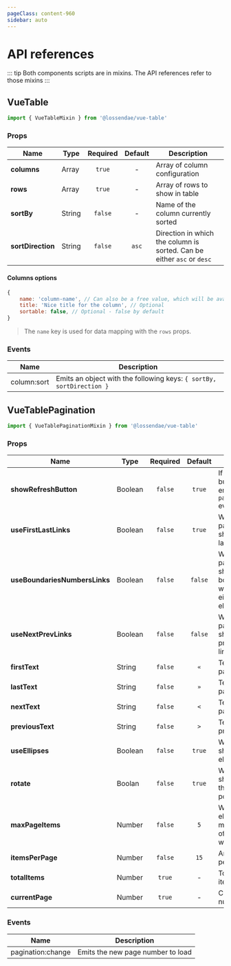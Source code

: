 ```yaml
---
pageClass: content-960
sidebar: auto
---
```


# API references

::: tip
Both components scripts are in mixins. The API references refer to those mixins
:::

## VueTable

```js
import { VueTableMixin } from '@lossendae/vue-table'
```

### Props

| Name              | Type     | Required | Default | Description                                                            |
| ------------------|----------|:--------:|:-------:| -----------------------------------------------------------------------|
| **columns**       | Array    | `true`   | -       | Array of column configuration                                          |
| **rows**          | Array    | `true`   | -       | Array of rows to show in table                                         |
| **sortBy**        | String   | `false`  | -       | Name of the column currently sorted                                    |
| **sortDirection** | String   | `false`  | `asc`   | Direction in which the column is sorted. Can be either `asc` or `desc` |

#### Columns options

```js
{
    name: 'column-name', // Can also be a free value, which will be available as a slot in the table 
    title: 'Nice title for the column', // Optional
    sortable: false, // Optional - false by default
}
```

> The `name` key is used for data mapping with the `rows` props.

### Events

| Name          | Description                                                          |
| --------------|----------------------------------------------------------------------|
| column:sort   | Emits an object with the following keys: `{ sortBy, sortDirection }` |

## VueTablePagination

```js
import { VueTablePaginationMixin } from '@lossendae/vue-table'
```

### Props

| Name                          | Type     | Required  | Default | Description                                                                                     |
| ------------------------------|----------|:---------:|:-------:| ------------------------------------------------------------------------------------------------|
| **showRefreshButton**         | Boolean  | `false`   | `true`  | If true, will show a button which emits the `pagination:change` event on click                  |
| **useFirstLastLinks**         | Boolean  | `false`   | `true`  | Whether the pagination should show the first and last links                                     |
| **useBoundariesNumbersLinks** | Boolean  | `false`   | `false` | Whether the pagination should show the boundaries links which can be either numbers or ellipses |
| **useNextPrevLinks**          | Boolean  | `false`   | `false` | Whether the pagination should show the next and previous page links                             |
| **firstText**                 | String   | `false`   | `«`     | Text of the first page link                                                                     |
| **lastText**                  | String   | `false`   | `»`     | Text of the last page link                                                                      |
| **nextText**                  | String   | `false`   | `<`     | Text of the next page link                                                                      |
| **previousText**              | String   | `false`   | `>`     | Text of the previous page link                                                                  |
| **useEllipses**               | Boolean  | `false`   | `true`  | Whether the table should use ellipses                                                           |
| **rotate**                    | Boolan   | `false`   | `true`  | Whether the page should be kept in the middle when possible                                     |
| **maxPageItems**              | Number   | `false`   | `5`     | When using ellipses, this is the maximum number of page items that will be shown                |
| **itemsPerPage**              | Number   | `false`   | `15`    | Amount of items per page                                                                        |
| **totalItems**                | Number   | `true`    | -       | Total amount of items                                                                           |
| **currentPage**               | Number   | `true`    | -       | Current page number                                                                             |

### Events

| Name               | Description                       |
| -------------------|-----------------------------------|
| pagination:change  | Emits the new page number to load |
